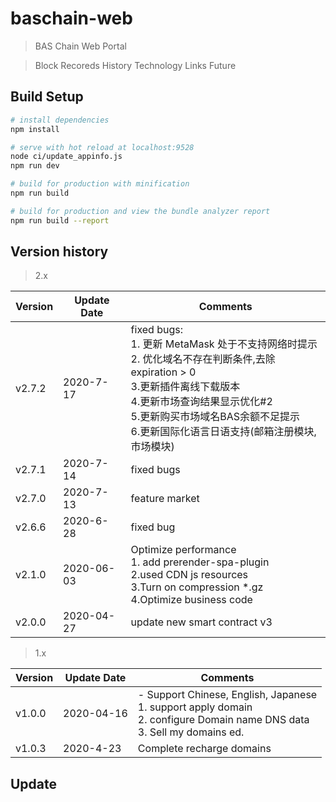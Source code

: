 # baschain-web

> BAS Chain Web Portal

> Block Recoreds History Technology Links Future

## Build Setup

``` bash
# install dependencies
npm install

# serve with hot reload at localhost:9528
node ci/update_appinfo.js
npm run dev

# build for production with minification
npm run build

# build for production and view the bundle analyzer report
npm run build --report
```


## Version history

> 2.x

|  Version  |  Update Date  |  Comments  |
|  ----  |  ----  |  ----  |
| v2.7.2 | 2020-7-17  | fixed bugs:<br> 1. 更新 MetaMask 处于不支持网络时提示 <br> 2. 优化域名不存在判断条件,去除expiration > 0 <br> 3.更新插件离线下载版本 <br> 4.更新市场查询结果显示优化#2 <br> 5.更新购买市场域名BAS余额不足提示 <br> 6.更新国际化语言日语支持(邮箱注册模块,市场模块) |
| v2.7.1 | 2020-7-14  | fixed bugs |
| v2.7.0 | 2020-7-13  | feature market |
| v2.6.6 | 2020-6-28  | fixed bug |
| v2.1.0 | 2020-06-03 | Optimize performance <br> 1. add prerender-spa-plugin <br> 2.used CDN js resources <br> 3.Turn on compression *.gz <br> 4.Optimize business code |
| v2.0.0 | 2020-04-27 | update new smart contract v3 |


> 1.x

|  Version  |  Update Date  |  Comments  |
|  ----  |  ----  |  ----  |
| v1.0.0  | 2020-04-16  | - Support Chinese, English, Japanese <br> 1. support apply domain <br>2. configure Domain name DNS data <br>3. Sell my domains ed. |
| v1.0.3 | 2020-4-23 | Complete recharge domains |

## Update
